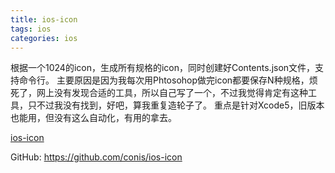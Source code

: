 ```yaml
---
title: ios-icon
tags: ios
categories: ios
---
```


根据一个1024的icon，生成所有规格的icon，同时创建好Contents.json文件，支持命令行。
主要原因是因为我每次用Phtosohop做完icon都要保存N种规格，烦死了，网上没有发现合适的工具，所以自己写了一个，不过我觉得肯定有这种工具，只不过我没有找到，好吧，算我重复造轮子了。
重点是针对Xcode5，旧版本也能用，但没有这么自动化，有用的拿去。

[ios-icon](https://github.com/conis/ios-icon)


GitHub: https://github.com/conis/ios-icon

